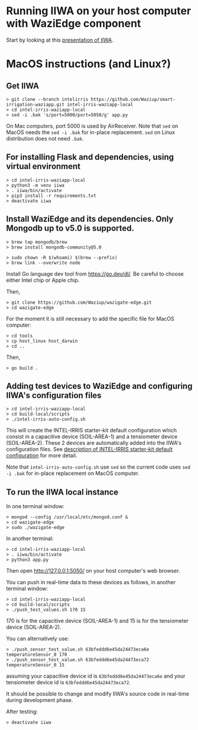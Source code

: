 Running IIWA on your host computer with WaziEdge component
====

Start by looking at this [presentation of IIWA](https://docs.google.com/viewer?url=https://github.com/CongducPham/PRIMA-Intel-IrriS/raw/main/Tutorials/Intel-Irris-IIWA.pdf).

MacOS instructions (and Linux?)
====

Get IIWA
---
	
	> git clone --branch intelirris https://github.com/Waziup/smart-irrigation-waziapp.git intel-irris-waziapp-local
	> cd intel-irris-waziapp-local
	> sed -i .bak 's/port=5000/port=5050/g' app.py

On Mac computers, port 5000 is used by AirReceiver. Note that `sed` on MacOS needs the `sed -i .bak` for in-place replacement. `sed` on Linux distribution does not need `.bak`.
	
For installing Flask and dependencies, using virtual environment
---
	> cd intel-irris-waziapp-local
	> python3 -m venv iiwa
	> . iiwa/bin/activate
	> pip3 install -r requirements.txt 
	> deactivate iiwa

Install WaziEdge and its dependencies. Only Mongodb up to v5.0 is supported.
---
	> brew tap mongodb/brew
	> brew install mongodb-community@5.0
	
	> sudo chown -R $(whoami) $(brew --prefix)
	> brew link --overwrite node
	
Install Go language dev tool from https://go.dev/dl/. Be careful to choose either Intel chip or Apple chip.

Then,
	
	> git clone https://github.com/Waziup/wazigate-edge.git
	> cd wazigate-edge
	
For the moment it is still necessary to add the specific file for MacOS computer:

	> cd tools
	> cp host_linux host_darwin
	> cd ..
	
Then,
	
	> go build .

Adding test devices to WaziEdge and configuring IIWA's configuration files
---

	> cd intel-irris-waziapp-local
	> cd build-local/scripts
	> ./intel-irris-auto-config.sh
	
This will create the INTEL-IRRIS starter-kit default configuration which consist in a capacitive device (SOIL-AREA-1) and a tensiometer device (SOIL-AREA-2). These 2 devices are automatically added into the IIWA's configuration files. See [description of INTEL-IRRIS starter-kit default configuration](https://github.com/CongducPham/PRIMA-Intel-IrriS) for more detail.

Note that `intel-irris-auto-config.sh` use `sed` so the current code uses `sed -i .bak` for in-place replacement on MacOS computer.
			
To run the IIWA local instance
---	

In one terminal window:

	> mongod --config /usr/local/etc/mongod.conf &
	> cd wazigate-edge
	> sudo ./wazigate-edge

In another terminal:
	
	> cd intel-irris-waziapp-local
	> . iiwa/bin/activate
	> python3 app.py
	
Then open http://127.0.0.1:5050/ on your host computer's web browser.	

You can push in real-time data to these devices as follows, in another terminal window:

	> cd intel-irris-waziapp-local
	> cd build-local/scripts
	> ./push_test_values.sh 170 15
	
170 is for the capacitive device (SOIL-AREA-1) and 15 is for the tensiometer device (SOIL-AREA-2).

You can alternatively use:

	> ./push_sensor_test_value.sh 63bfeddd6e45da24473eca6e temperatureSensor_0 170
	> ./push_sensor_test_value.sh 63bfeddd6e45da24473eca72 temperatureSensor_0 15
	
assuming your capacitive device id is `63bfeddd6e45da24473eca6e` and your tensiometer device id is `63bfeddd6e45da24473eca72`.

It should be possible to change and modify IIWA's source code in real-time during development phase.

After testing:

	> deactivate iiwa

